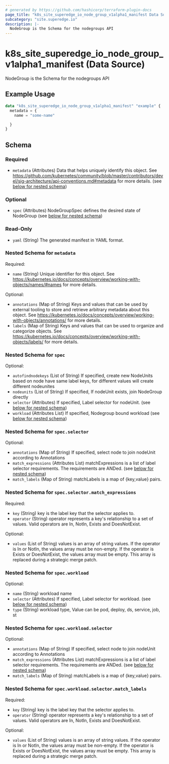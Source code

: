 ```yaml
---
# generated by https://github.com/hashicorp/terraform-plugin-docs
page_title: "k8s_site_superedge_io_node_group_v1alpha1_manifest Data Source - terraform-provider-k8s"
subcategory: "site.superedge.io"
description: |-
  NodeGroup is the Schema for the nodegroups API
---
```


# k8s_site_superedge_io_node_group_v1alpha1_manifest (Data Source)

NodeGroup is the Schema for the nodegroups API

## Example Usage

```terraform
data "k8s_site_superedge_io_node_group_v1alpha1_manifest" "example" {
  metadata = {
    name = "some-name"

  }
}
```

<!-- schema generated by tfplugindocs -->
## Schema

### Required

- `metadata` (Attributes) Data that helps uniquely identify this object. See https://github.com/kubernetes/community/blob/master/contributors/devel/sig-architecture/api-conventions.md#metadata for more details. (see [below for nested schema](#nestedatt--metadata))

### Optional

- `spec` (Attributes) NodeGroupSpec defines the desired state of NodeGroup (see [below for nested schema](#nestedatt--spec))

### Read-Only

- `yaml` (String) The generated manifest in YAML format.

<a id="nestedatt--metadata"></a>
### Nested Schema for `metadata`

Required:

- `name` (String) Unique identifier for this object. See https://kubernetes.io/docs/concepts/overview/working-with-objects/names/#names for more details.

Optional:

- `annotations` (Map of String) Keys and values that can be used by external tooling to store and retrieve arbitrary metadata about this object. See https://kubernetes.io/docs/concepts/overview/working-with-objects/annotations/ for more details.
- `labels` (Map of String) Keys and values that can be used to organize and categorize objects. See https://kubernetes.io/docs/concepts/overview/working-with-objects/labels/ for more details.


<a id="nestedatt--spec"></a>
### Nested Schema for `spec`

Optional:

- `autofindnodekeys` (List of String) If specified, create new NodeUnits based on node have same label keys, for different values will create different nodeunites
- `nodeunits` (List of String) If specified, If nodeUnit exists, join NodeGroup directly
- `selector` (Attributes) If specified, Label selector for nodeUnit. (see [below for nested schema](#nestedatt--spec--selector))
- `workload` (Attributes List) If specified, Nodegroup bound workload (see [below for nested schema](#nestedatt--spec--workload))

<a id="nestedatt--spec--selector"></a>
### Nested Schema for `spec.selector`

Optional:

- `annotations` (Map of String) If specified, select node to join nodeUnit according to Annotations
- `match_expressions` (Attributes List) matchExpressions is a list of label selector requirements. The requirements are ANDed. (see [below for nested schema](#nestedatt--spec--selector--match_expressions))
- `match_labels` (Map of String) matchLabels is a map of {key,value} pairs.

<a id="nestedatt--spec--selector--match_expressions"></a>
### Nested Schema for `spec.selector.match_expressions`

Required:

- `key` (String) key is the label key that the selector applies to.
- `operator` (String) operator represents a key's relationship to a set of values. Valid operators are In, NotIn, Exists and DoesNotExist.

Optional:

- `values` (List of String) values is an array of string values. If the operator is In or NotIn, the values array must be non-empty. If the operator is Exists or DoesNotExist, the values array must be empty. This array is replaced during a strategic merge patch.



<a id="nestedatt--spec--workload"></a>
### Nested Schema for `spec.workload`

Optional:

- `name` (String) workload name
- `selector` (Attributes) If specified, Label selector for workload. (see [below for nested schema](#nestedatt--spec--workload--selector))
- `type` (String) workload type, Value can be pod, deploy, ds, service, job, st

<a id="nestedatt--spec--workload--selector"></a>
### Nested Schema for `spec.workload.selector`

Optional:

- `annotations` (Map of String) If specified, select node to join nodeUnit according to Annotations
- `match_expressions` (Attributes List) matchExpressions is a list of label selector requirements. The requirements are ANDed. (see [below for nested schema](#nestedatt--spec--workload--selector--match_expressions))
- `match_labels` (Map of String) matchLabels is a map of {key,value} pairs.

<a id="nestedatt--spec--workload--selector--match_expressions"></a>
### Nested Schema for `spec.workload.selector.match_labels`

Required:

- `key` (String) key is the label key that the selector applies to.
- `operator` (String) operator represents a key's relationship to a set of values. Valid operators are In, NotIn, Exists and DoesNotExist.

Optional:

- `values` (List of String) values is an array of string values. If the operator is In or NotIn, the values array must be non-empty. If the operator is Exists or DoesNotExist, the values array must be empty. This array is replaced during a strategic merge patch.
